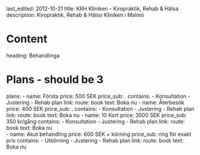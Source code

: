 last_edited: 2012-10-21
title: KRH Kliniken - Kiropraktik, Rehab & Hälsa
description: Kiropraktik, Rehab & Hälso Kliniken i Malmö
# Content
heading: Behandlinga
# Plans - should be 3
plans:
    - name: Första 
      price: 500 SEK
      price_sub: .
      contains: 
        - Konsultation
        - Justering
        - Rehab plan
      link:
        route: book
        text: Boka nu
    - name: Återbesök 
      price: 400 SEK
      price_sub: .
      contains: 
        - Konsultation
        - Justering
        - Rehab plan
      link:
        route: book
        text: Boka nu
    - name: 10 Kort 
      price: 3500 SEK
      price_sub: 350 kr/gång
      contains: 
        - Konsultation
        - Justering
        - Rehab plan
      link:
        route: book
        text: Boka nu       
    - name: Akut behandling
      price: 600 SEK + körning
      price_sub: ring för exakt pris
      contains: 
        - Utkörning
        - Justering
        - Rehab plan
      link:
        route: book
        text: Boka nu       
